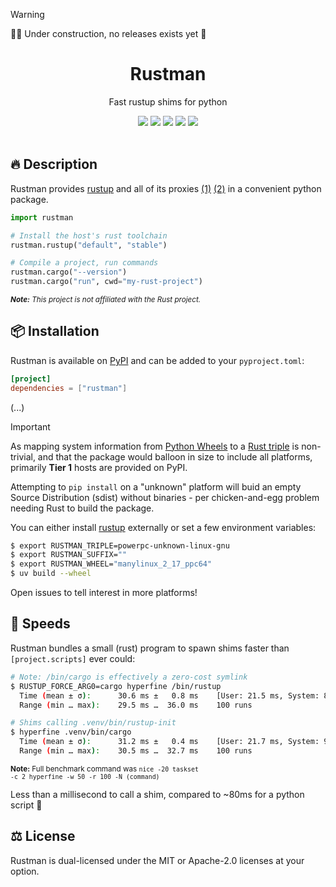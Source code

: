 > [!WARNING]
> 👷‍♂️ Under construction, no releases exists yet 🚧

<div align="center">
  <!-- <img src="https://raw.githubusercontent.com/BrokenSource/Rustman/main/rustman/resources/images/logo.png" width="210"> -->
  <h1>Rustman</h1>
  <p>Fast rustup shims for python</p>
  <a href="https://pypi.org/project/rustman/"><img src="https://img.shields.io/pypi/v/rustman?label=PyPI&color=blue"></a>
  <a href="https://pypi.org/project/rustman/"><img src="https://img.shields.io/pypi/dw/rustman?label=Installs&color=blue"></a>
  <a href="https://github.com/BrokenSource/Rustman/"><img src="https://img.shields.io/github/v/tag/BrokenSource/Rustman?label=GitHub&color=orange"></a>
  <a href="https://github.com/BrokenSource/Rustman/stargazers/"><img src="https://img.shields.io/github/stars/BrokenSource/Rustman?label=Stars&style=flat&color=orange"></a>
  <a href="https://discord.gg/KjqvcYwRHm"><img src="https://img.shields.io/discord/1184696441298485370?label=Discord&style=flat&color=purple"></a>
  <br>
  <br>
</div>

## 🔥 Description

Rustman provides [rustup](https://rustup.rs/) and all of its proxies [(1)](https://github.com/rust-lang/rustup/blob/14f134ee3195639bd18d27ecc4b88c3e5d59559c/src/lib.rs#L20-L51) [(2)](https://github.com/rust-lang/rustup/blob/14f134ee3195639bd18d27ecc4b88c3e5d59559c/src/bin/rustup-init.rs#L94-L124) in a convenient python package.

```python
import rustman

# Install the host's rust toolchain
rustman.rustup("default", "stable")

# Compile a project, run commands
rustman.cargo("--version")
rustman.cargo("run", cwd="my-rust-project")
```

<sup><i><b>Note:</b> This project is not affiliated with the Rust project.</i></sup>

## 📦 Installation

Rustman is available on [PyPI](https://pypi.org/project/rustman/) and can be added to your `pyproject.toml`:

```toml
[project]
dependencies = ["rustman"]
```

(...)

> [!IMPORTANT]
> As mapping system information from [Python Wheels](https://packaging.python.org/en/latest/specifications/platform-compatibility-tags/) to a [Rust triple](https://doc.rust-lang.org/nightly/rustc/platform-support.html) is non-trivial, and that the package would balloon in size to include all platforms, primarily **Tier 1** hosts are provided on PyPI.
>
> Attempting to `pip install` on a "unknown" platform will buid an empty Source Distribution (sdist) without binaries - per chicken-and-egg problem needing Rust to build the package.
>
> You can either install [rustup](https://rustup.rs/) externally or set a few environment variables:
>
> ```sh
> $ export RUSTMAN_TRIPLE=powerpc-unknown-linux-gnu
> $ export RUSTMAN_SUFFIX=""
> $ export RUSTMAN_WHEEL="manylinux_2_17_ppc64"
> $ uv build --wheel
> ```
>
> Open issues to tell interest in more platforms!

## 🚀 Speeds

Rustman bundles a small (rust) program to spawn shims faster than `[project.scripts]` ever could:

```sh
# Note: /bin/cargo is effectively a zero-cost symlink
$ RUSTUP_FORCE_ARG0=cargo hyperfine /bin/rustup
  Time (mean ± σ):      30.6 ms ±   0.8 ms    [User: 21.5 ms, System: 8.9 ms]
  Range (min … max):    29.5 ms …  36.0 ms    100 runs

# Shims calling .venv/bin/rustup-init
$ hyperfine .venv/bin/cargo
  Time (mean ± σ):      31.2 ms ±   0.4 ms    [User: 21.7 ms, System: 9.2 ms]
  Range (min … max):    30.5 ms …  32.7 ms    100 runs
```

<sup><b>Note:</b> Full benchmark command was <code>nice -20 taskset -c 2 hyperfine -w 50 -r 100 -N (command)</code></sup>

Less than a millisecond to call a shim, compared to ~80ms for a python script 🚀

## ⚖️ License

Rustman is dual-licensed under the MIT or Apache-2.0 licenses at your option.

